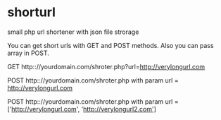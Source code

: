 # shorturl
small php url shortener with json file strorage

You can get short urls with GET and POST methods. Also you can pass array in POST.

GET http:://yourdomain.com/shroter.php?url=http://verylongurl.com

POST http:://yourdomain.com/shroter.php with param url = http://verylongurl.com

POST http:://yourdomain.com/shroter.php with param url = ['http://verylongurl.com', 'http://verylongurl2.com']
